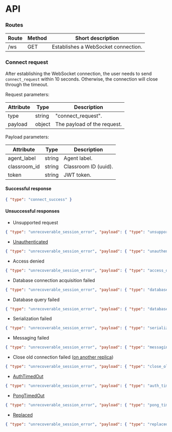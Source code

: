 # API

### Routes
| Route | Method | Short description                   |
|-------|--------|-------------------------------------|
| /ws   | GET    | Establishes a WebSocket connection. |

### Connect request

After establishing the WebSocket connection, the user needs to send `connect_request` within 10 seconds.
Otherwise, the connection will close through the timeout.

Request parameters:

| Attribute | Type   | Description                 |
|-----------|--------|-----------------------------|
| type      | string | "connect_request".          |
| payload   | object | The payload of the request. |

Payload parameters:

| Attribute    | Type   | Description          |
|--------------|--------|----------------------|
| agent_label  | string | Agent label.         |
| classroom_id | string | Classroom ID (uuid). |
| token        | string | JWT token.           |

#### Successful response

```json
{ "type": "connect_success" }
```

#### Unsuccessful responses

* Unsupported request

```json
{ "type": "unrecoverable_session_error", "payload": { "type": "unsupported_request", "title": "Unsupported request", "status": 422 }}
```

* [Unauthenticated](/session/errors.html#unauthenticated)

```json
{ "type": "unrecoverable_session_error", "payload": { "type": "unauthenticated", "title": "Unauthenticated", "status": 401 }}
```

* Access denied

```json
{ "type": "unrecoverable_session_error", "payload": { "type": "access_denied", "title": "Access denied", "status": 403 }}
```

* Database connection acquisition failed

```json
{ "type": "unrecoverable_session_error", "payload": { "type": "database_connection_acquisition_failed", "title": "Database connection acquisition failed", "status": 422 }}
```

* Database query failed

```json
{ "type": "unrecoverable_session_error", "payload": { "type": "database_query_failed", "title": "Database query failed", "status": 422 }}
```

* Serialization failed

```json
{ "type": "unrecoverable_session_error", "payload": { "type": "serialization_failed", "title": "Serialization failed", "status": 422 }}
```

* Messaging failed

```json
{ "type": "unrecoverable_session_error", "payload": { "type": "messaging_failed", "title": "Messaging failed", "status": 422 }}
```

* Close old connection failed ([on another replica](/session/errors.html#on-another-replica))

```json
{ "type": "unrecoverable_session_error", "payload": { "type": "close_old_connection_failed", "title": "Close old connection failed", "status": 422 }}
```

* [AuthTimedOut](/session/errors.html#auth_timed_out)

```json
{ "type": "unrecoverable_session_error", "payload": { "type": "auth_timed_out", "title": "Auth timed out", "status": 422 }}
```

* [PongTimedOut](/session/errors.html#pong_timed_out)

```json
{ "type": "unrecoverable_session_error", "payload": { "type": "pong_timed_out", "title": "Pong timed out", "status": 422 }}
```

* [Replaced](/session/errors.html#replaced)

```json
{ "type": "unrecoverable_session_error", "payload": { "type": "replaced", "title": "Replaced", "status": 422 }}
```
